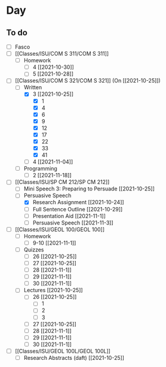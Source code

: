 

# Day 

## To do
- [ ] Fasco
- [ ] [[Classes/ISU/COM S 311/COM S 311]]
	- [ ] Homework
		- [ ] 4 [[2021-10-30]]
		- [ ] 5 [[2021-10-28]]
- [ ] [[Classes/ISU/COM S 321/COM S 321]] (On [[2021-10-25]])
	- [ ] Written
		- [x] 3 [[2021-10-25]]
			- [x] 1
			- [x] 4
			- [x] 6
			- [x] 9
			- [x] 12
			- [x] 17
			- [x] 22
			- [x] 33
			- [x] 41
		- [ ] 4 [[2021-11-04]]
	- [ ] Programming
		- [ ] 2 [[2021-11-18]]
- [ ] [[Classes/ISU/SP CM 212/SP CM 212]]
	- [ ] Mini Speech 3: Preparing to Persuade [[2021-10-25]]
	- [ ] Persuasive Speech
		- [x] Research Assignment [[2021-10-24]]
		- [ ] Full Sentence Outline  [[2021-10-29]]
		- [ ] Presentation Aid [[2021-11-1]]
		- [ ] Persuasive Speech [[2021-11-3]]
- [ ] [[Classes/ISU/GEOL 100/GEOL 100]]
	- [ ] Homework
		- [ ] 9-10 [[2021-11-1]]
	- [ ] Quizzes
		- [ ] 26  [[2021-10-25]]
		- [ ] 27  [[2021-10-25]]
		- [ ] 28  [[2021-11-1]]
		- [ ] 29 [[2021-11-1]]
		- [ ] 30 [[2021-11-1]]
	- [ ] Lectures [[2021-10-25]]
		- [ ] 26 [[2021-10-25]]
			- [ ] 1
			- [ ] 2
			- [ ] 3
		- [ ] 27 [[2021-10-25]]
		- [ ] 28 [[2021-11-1]]
		- [ ] 29 [[2021-11-1]]
		- [ ] 30 [[2021-11-1]]
- [ ] [[Classes/ISU/GEOL 100L/GEOL 100L]]
	- [ ] Research Abstracts (daft) [[2021-10-25]]
